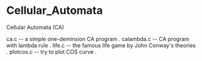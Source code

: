 # Cellular_Automata
Cellular Automata (CA)

ca.c -- a simple one-deminsion CA program .
calambda.c -- CA program with lambda rule .
life.c -- the famous life game by John Conway's theories .
plotcos.c -- try to plot COS curve .
